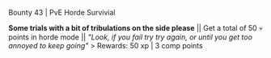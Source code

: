 Bounty 43 | PvE Horde Survivial

**Some trials with a bit of tribulations on the side please** ||
Get a total of 50 :skull: points in horde mode || *"Look, if you
fail try try again, or until you get too annoyed to keep going"* >
Rewards: 50 xp | 3 comp points
